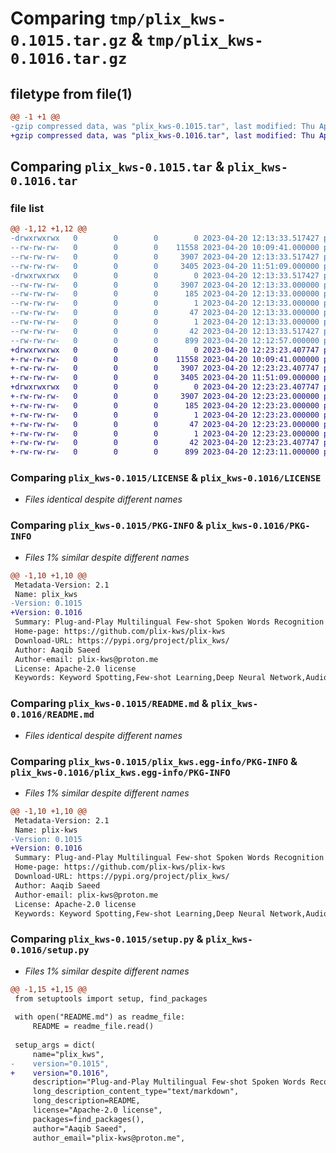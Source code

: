 # Comparing `tmp/plix_kws-0.1015.tar.gz` & `tmp/plix_kws-0.1016.tar.gz`

## filetype from file(1)

```diff
@@ -1 +1 @@
-gzip compressed data, was "plix_kws-0.1015.tar", last modified: Thu Apr 20 12:13:33 2023, max compression
+gzip compressed data, was "plix_kws-0.1016.tar", last modified: Thu Apr 20 12:23:23 2023, max compression
```

## Comparing `plix_kws-0.1015.tar` & `plix_kws-0.1016.tar`

### file list

```diff
@@ -1,12 +1,12 @@
-drwxrwxrwx   0        0        0        0 2023-04-20 12:13:33.517427 plix_kws-0.1015/
--rw-rw-rw-   0        0        0    11558 2023-04-20 10:09:41.000000 plix_kws-0.1015/LICENSE
--rw-rw-rw-   0        0        0     3907 2023-04-20 12:13:33.517427 plix_kws-0.1015/PKG-INFO
--rw-rw-rw-   0        0        0     3405 2023-04-20 11:51:09.000000 plix_kws-0.1015/README.md
-drwxrwxrwx   0        0        0        0 2023-04-20 12:13:33.517427 plix_kws-0.1015/plix_kws.egg-info/
--rw-rw-rw-   0        0        0     3907 2023-04-20 12:13:33.000000 plix_kws-0.1015/plix_kws.egg-info/PKG-INFO
--rw-rw-rw-   0        0        0      185 2023-04-20 12:13:33.000000 plix_kws-0.1015/plix_kws.egg-info/SOURCES.txt
--rw-rw-rw-   0        0        0        1 2023-04-20 12:13:33.000000 plix_kws-0.1015/plix_kws.egg-info/dependency_links.txt
--rw-rw-rw-   0        0        0       47 2023-04-20 12:13:33.000000 plix_kws-0.1015/plix_kws.egg-info/requires.txt
--rw-rw-rw-   0        0        0        1 2023-04-20 12:13:33.000000 plix_kws-0.1015/plix_kws.egg-info/top_level.txt
--rw-rw-rw-   0        0        0       42 2023-04-20 12:13:33.517427 plix_kws-0.1015/setup.cfg
--rw-rw-rw-   0        0        0      899 2023-04-20 12:12:57.000000 plix_kws-0.1015/setup.py
+drwxrwxrwx   0        0        0        0 2023-04-20 12:23:23.407747 plix_kws-0.1016/
+-rw-rw-rw-   0        0        0    11558 2023-04-20 10:09:41.000000 plix_kws-0.1016/LICENSE
+-rw-rw-rw-   0        0        0     3907 2023-04-20 12:23:23.407747 plix_kws-0.1016/PKG-INFO
+-rw-rw-rw-   0        0        0     3405 2023-04-20 11:51:09.000000 plix_kws-0.1016/README.md
+drwxrwxrwx   0        0        0        0 2023-04-20 12:23:23.407747 plix_kws-0.1016/plix_kws.egg-info/
+-rw-rw-rw-   0        0        0     3907 2023-04-20 12:23:23.000000 plix_kws-0.1016/plix_kws.egg-info/PKG-INFO
+-rw-rw-rw-   0        0        0      185 2023-04-20 12:23:23.000000 plix_kws-0.1016/plix_kws.egg-info/SOURCES.txt
+-rw-rw-rw-   0        0        0        1 2023-04-20 12:23:23.000000 plix_kws-0.1016/plix_kws.egg-info/dependency_links.txt
+-rw-rw-rw-   0        0        0       47 2023-04-20 12:23:23.000000 plix_kws-0.1016/plix_kws.egg-info/requires.txt
+-rw-rw-rw-   0        0        0        1 2023-04-20 12:23:23.000000 plix_kws-0.1016/plix_kws.egg-info/top_level.txt
+-rw-rw-rw-   0        0        0       42 2023-04-20 12:23:23.407747 plix_kws-0.1016/setup.cfg
+-rw-rw-rw-   0        0        0      899 2023-04-20 12:23:11.000000 plix_kws-0.1016/setup.py
```

### Comparing `plix_kws-0.1015/LICENSE` & `plix_kws-0.1016/LICENSE`

 * *Files identical despite different names*

### Comparing `plix_kws-0.1015/PKG-INFO` & `plix_kws-0.1016/PKG-INFO`

 * *Files 1% similar despite different names*

```diff
@@ -1,10 +1,10 @@
 Metadata-Version: 2.1
 Name: plix_kws
-Version: 0.1015
+Version: 0.1016
 Summary: Plug-and-Play Multilingual Few-shot Spoken Words Recognition
 Home-page: https://github.com/plix-kws/plix-kws
 Download-URL: https://pypi.org/project/plix_kws/
 Author: Aaqib Saeed
 Author-email: plix-kws@proton.me
 License: Apache-2.0 license
 Keywords: Keyword Spotting,Few-shot Learning,Deep Neural Network,Audio,Speech
```

### Comparing `plix_kws-0.1015/README.md` & `plix_kws-0.1016/README.md`

 * *Files identical despite different names*

### Comparing `plix_kws-0.1015/plix_kws.egg-info/PKG-INFO` & `plix_kws-0.1016/plix_kws.egg-info/PKG-INFO`

 * *Files 1% similar despite different names*

```diff
@@ -1,10 +1,10 @@
 Metadata-Version: 2.1
 Name: plix-kws
-Version: 0.1015
+Version: 0.1016
 Summary: Plug-and-Play Multilingual Few-shot Spoken Words Recognition
 Home-page: https://github.com/plix-kws/plix-kws
 Download-URL: https://pypi.org/project/plix_kws/
 Author: Aaqib Saeed
 Author-email: plix-kws@proton.me
 License: Apache-2.0 license
 Keywords: Keyword Spotting,Few-shot Learning,Deep Neural Network,Audio,Speech
```

### Comparing `plix_kws-0.1015/setup.py` & `plix_kws-0.1016/setup.py`

 * *Files 1% similar despite different names*

```diff
@@ -1,15 +1,15 @@
 from setuptools import setup, find_packages
 
 with open("README.md") as readme_file:
     README = readme_file.read()
 
 setup_args = dict(
     name="plix_kws",
-    version="0.1015",
+    version="0.1016",
     description="Plug-and-Play Multilingual Few-shot Spoken Words Recognition",
     long_description_content_type="text/markdown",
     long_description=README,
     license="Apache-2.0 license",
     packages=find_packages(),
     author="Aaqib Saeed",
     author_email="plix-kws@proton.me",
```

